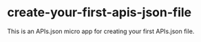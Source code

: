 # create-your-first-apis-json-file
This is an APIs.json micro app for creating your first APIs.json file.
